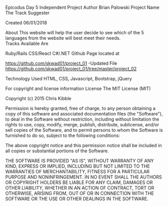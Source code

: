Epicodus Day 5 Independent Project
Author
Brian Palowski
Project Name
The Track Suggester

Created
06/01/2018

About
This website will help the user decide to see which of the 5 languages from the website will best meet their needs.  
Tracks Available Are

Ruby/Rails
CSS/React
C#/.NET
Github Page located at

https://github.com/skwad01/project_01
-Updated File
https://github.com/skwad01/project_01/tree/master/project_02

Technology Used
HTML, CSS, Javascript, Bootstrap, jQuery


For copyright and license information
License
The MIT License (MIT)

Copyright (c) 2015 Chris Kibble

Permission is hereby granted, free of charge, to any person obtaining a copy of this software and associated documentation files (the "Software"), to deal in the Software without restriction, including without limitation the rights to use, copy, modify, merge, publish, distribute, sublicense, and/or sell copies of the Software, and to permit persons to whom the Software is furnished to do so, subject to the following conditions:

The above copyright notice and this permission notice shall be included in all copies or substantial portions of the Software.

THE SOFTWARE IS PROVIDED "AS IS", WITHOUT WARRANTY OF ANY KIND, EXPRESS OR IMPLIED, INCLUDING BUT NOT LIMITED TO THE WARRANTIES OF MERCHANTABILITY, FITNESS FOR A PARTICULAR PURPOSE AND NONINFRINGEMENT. IN NO EVENT SHALL THE AUTHORS OR COPYRIGHT HOLDERS BE LIABLE FOR ANY CLAIM, DAMAGES OR OTHER LIABILITY, WHETHER IN AN ACTION OF CONTRACT, TORT OR OTHERWISE, ARISING FROM, OUT OF OR IN CONNECTION WITH THE SOFTWARE OR THE USE OR OTHER DEALINGS IN THE SOFTWARE.
